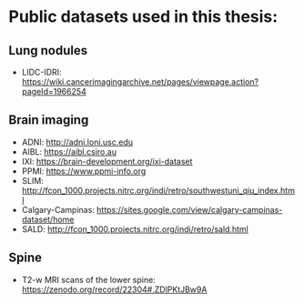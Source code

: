 # Public datasets used in this thesis: 

## Lung nodules 

- LIDC-IDRI: https://wiki.cancerimagingarchive.net/pages/viewpage.action?pageId=1966254

## Brain imaging

- ADNI: http://adni.loni.usc.edu
- AIBL: https://aibl.csiro.au
- IXI: https://brain-development.org/ixi-dataset
- PPMI: https://www.ppmi-info.org
- SLIM: http://fcon_1000.projects.nitrc.org/indi/retro/southwestuni_qiu_index.html
- Calgary-Campinas: https://sites.google.com/view/calgary-campinas-dataset/home
- SALD: http://fcon_1000.projects.nitrc.org/indi/retro/sald.html

## Spine

- T2-w MRI scans of the lower spine: https://zenodo.org/record/22304#.ZDlPKtJBw9A

